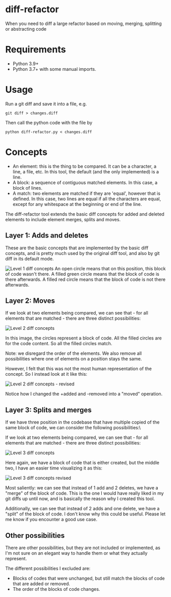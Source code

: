 # diff-refactor
When you need to diff a large refactor based on moving, merging, splitting or abstracting code

# Requirements

- Python 3.9+
- Python 3.7+ with some manual imports.

# Usage

Run a git diff and save it into a file, e.g.

`git diff > changes.diff`

Then call the python code with the file by

`python diff-refactor.py < changes.diff`


# Concepts

- An element: this is the thing to be compared. It can be a character, a line, a file, etc. In this tool, the default (and the only implemented) is a line.
- A block: a sequence of contiguous matched elements. In this case, a block of lines.
- A match: two elements are matched if they are 'equal', however that is defined. In this case, two lines are equal if all the characters are equal, except for any whitespace at the beginning or end of the line.



The diff-refactor tool extends the basic diff concepts for added and deleted elements to include element merges, splits and moves.

## Layer 1: Adds and deletes

These are the basic concepts that are implemented by the basic diff concepts, and is pretty much used by the original diff tool, and also by git diff in its default mode.

![Level 1 diff concepts](Diff_concepts_level_1.drawio.svg)
An open circle means that on this position, this block of code wasn't there. A filled green circle means that the block of code is there afterwards. A filled red circle means that the block of code is not there afterwards.

## Layer 2: Moves

If we look at two elements being compared, we can see that - for all elements that are matched - there are three distinct possibilities:

![Level 2 diff concepts](Diff_concepts_level_2A.drawio.svg)

In this image, the circles represent a block of code. All the filled circles are for the code content. So all the filled circles match.

Note: we disregard the order of the elements. We also remove all possibilities where one of elements on a position stays the same.

However, I felt that this was not the most human representation of the concept. So I instead look at it like this:

![Level 2 diff concepts - revised](Diff_concepts_level_2B.drawio.svg)

Notice how I changed the +added and -removed into a "moved" operation.

## Layer 3: Splits and merges
If we have three position in the codebase that have multiple copied of the same block of code, we can consider the following possibilities:\


If we look at two elements being compared, we can see that - for all elements that are matched - there are three distinct possibilities:

![Level 3 diff concepts](Diff_concepts_level_3A.drawio.svg)

Here again, we have a block of code that is either created, but the middle two, I have an easier time visualizing it as this:

![Level 3 diff concepts revised](Diff_concepts_level_3B.drawio.svg)

Most saliently: we can see that instead of 1 add and 2 deletes, we have a "merge" of the block of code. This is the one I would have really liked in my git diffs up until now, and is basically the reason why I created this tool.

Additionally, we can see that instead of 2 adds and one delete, we have a "split" of the block of code. I don't know why this could be useful. Please let me know if you encounter a good use case.


## Other possibilities

 There are other possibilities, but they are not included or implemented, as I'm not sure on an elegant way to handle them or what they actually represent. 

The different possibilities I excluded are: 
- Blocks of codes that were unchanged, but still match the blocks of code that are added or removed.
- The order of the blocks of code changes.
